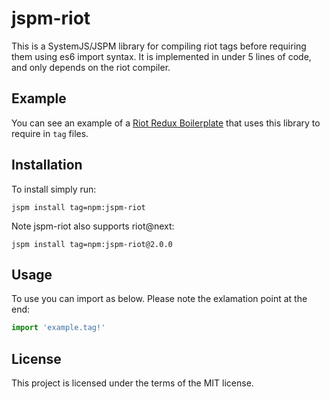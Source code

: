 # jspm-riot
This is a SystemJS/JSPM library for compiling riot tags before requiring them using es6 import syntax. It is implemented in under 5 lines of code, and only depends on the riot compiler.

## Example
You can see an example of a [Riot Redux Boilerplate](https://github.com/markwylde/riot-redux-boilerplate) that uses this library to require in `tag` files.

## Installation
To install simply run:
```shell
jspm install tag=npm:jspm-riot
```

Note jspm-riot also supports riot@next:
```shell
jspm install tag=npm:jspm-riot@2.0.0
```

## Usage
To use you can import as below. Please note the exlamation point at the end:
```javascript
import 'example.tag!'
```

## License
This project is licensed under the terms of the MIT license.
